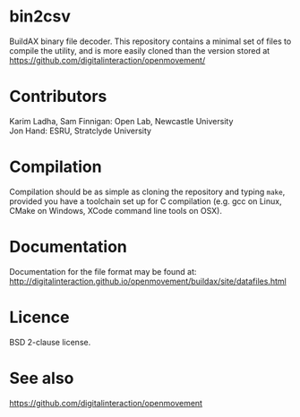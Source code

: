 # bin2csv
BuildAX binary file decoder. This repository contains a minimal set of files to compile the utility, and is more easily cloned than the version stored at https://github.com/digitalinteraction/openmovement/

# Contributors
Karim Ladha, Sam Finnigan: Open Lab, Newcastle University  
Jon Hand: ESRU, Stratclyde University

# Compilation
Compilation should be as simple as cloning the repository and typing `make`, provided you have a toolchain set up for C compilation (e.g. gcc on Linux, CMake on Windows, XCode command line tools on OSX).

# Documentation
Documentation for the file format may be found at:  
http://digitalinteraction.github.io/openmovement/buildax/site/datafiles.html

# Licence
BSD 2-clause license.

# See also
https://github.com/digitalinteraction/openmovement
